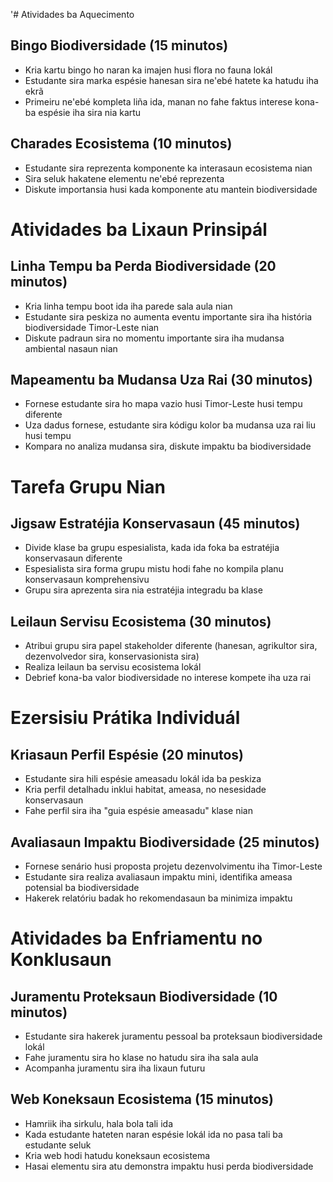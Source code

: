 '# Atividades ba Aquecimento

## Bingo Biodiversidade (15 minutos)
- Kria kartu bingo ho naran ka imajen husi flora no fauna lokál
- Estudante sira marka espésie hanesan sira ne'ebé hatete ka hatudu iha ekrã
- Primeiru ne'ebé kompleta liña ida, manan no fahe faktus interese kona-ba espésie iha sira nia kartu

## Charades Ecosistema (10 minutos)
- Estudante sira reprezenta komponente ka interasaun ecosistema nian
- Sira seluk hakatene elementu ne'ebé reprezenta
- Diskute importansia husi kada komponente atu mantein biodiversidade

# Atividades ba Lixaun Prinsipál

## Linha Tempu ba Perda Biodiversidade (20 minutos)
- Kria linha tempu boot ida iha parede sala aula nian
- Estudante sira peskiza no aumenta eventu importante sira iha história biodiversidade Timor-Leste nian
- Diskute padraun sira no momentu importante sira iha mudansa ambiental nasaun nian

## Mapeamentu ba Mudansa Uza Rai (30 minutos)
- Fornese estudante sira ho mapa vazio husi Timor-Leste husi tempu diferente
- Uza dadus fornese, estudante sira kódigu kolor ba mudansa uza rai liu husi tempu
- Kompara no analiza mudansa sira, diskute impaktu ba biodiversidade

# Tarefa Grupu Nian

## Jigsaw Estratéjia Konservasaun (45 minutos)
- Divide klase ba grupu espesialista, kada ida foka ba estratéjia konservasaun diferente
- Espesialista sira forma grupu mistu hodi fahe no kompila planu konservasaun komprehensivu
- Grupu sira aprezenta sira nia estratéjia integradu ba klase

## Leilaun Servisu Ecosistema (30 minutos)
- Atribui grupu sira papel stakeholder diferente (hanesan, agrikultor sira, dezenvolvedor sira, konservasionista sira)
- Realiza leilaun ba servisu ecosistema lokál
- Debrief kona-ba valor biodiversidade no interese kompete iha uza rai

# Ezersisiu Prátika Individuál

## Kriasaun Perfil Espésie (20 minutos)
- Estudante sira hili espésie ameasadu lokál ida ba peskiza
- Kria perfil detalhadu inklui habitat, ameasa, no nesesidade konservasaun
- Fahe perfil sira iha "guia espésie ameasadu" klase nian

## Avaliasaun Impaktu Biodiversidade (25 minutos)
- Fornese senário husi proposta projetu dezenvolvimentu iha Timor-Leste
- Estudante sira realiza avaliasaun impaktu mini, identifika ameasa potensial ba biodiversidade
- Hakerek relatóriu badak ho rekomendasaun ba minimiza impaktu

# Atividades ba Enfriamentu no Konklusaun

## Juramentu Proteksaun Biodiversidade (10 minutos)
- Estudante sira hakerek juramentu pessoal ba proteksaun biodiversidade lokál
- Fahe juramentu sira ho klase no hatudu sira iha sala aula
- Acompanha juramentu sira iha lixaun futuru

## Web Koneksaun Ecosistema (15 minutos)
- Hamriik iha sirkulu, hala bola tali ida
- Kada estudante hateten naran espésie lokál ida no pasa tali ba estudante seluk
- Kria web hodi hatudu koneksaun ecosistema
- Hasai elementu sira atu demonstra impaktu husi perda biodiversidade